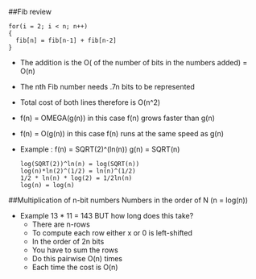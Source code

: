 ##Fib review

    for(i = 2; i < n; n++)
    {
      fib[n] = fib[n-1] + fib[n-2]
    }
  
  - The addition is the O( of the number of bits in the numbers added) = O(n)
  - The nth Fib number needs .7n bits to be represented
  - Total cost of both lines therefore is O(n^2)
  - f(n) = OMEGA(g(n)) in this case f(n) grows faster than g(n)
  - f(n) = O(g(n)) in this case f(n) runs at the same speed as g(n)
  - Example : 
        f(n) = SQRT(2)^(ln(n))
        g(n) = SQRT(n)
      
        log(SQRT(2))^ln(n) = log(SQRT(n))
        log(n)*ln(2)^(1/2) = ln(n)^(1/2)
        1/2 * ln(n) * log(2) = 1/2ln(n)
        log(n) = log(n)

##Multiplication of n-bit numbers
 Numbers in the order of N (n = log(n))
 
 - Example 13 * 11 = 143 BUT how long does this take?
    - There are n-rows
    - To compute each row either x or 0 is left-shifted
    - In the order of 2n bits
    - You have to sum the rows
    - Do this pairwise O(n) times
    - Each time the cost is O(n)
